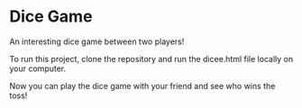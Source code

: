 # Dice Game
An interesting dice game between two players! 

To run this project, clone the repository and run the dicee.html file locally on your computer.

Now you can play the dice game with your friend and see who wins the toss!
